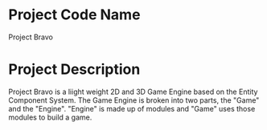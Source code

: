 # Project Code Name
Project Bravo

# Project Description
Project Bravo is a liight weight 2D and 3D Game Engine based on the Entity Component System. The Game Engine is broken into two parts, the "Game" and the "Engine". "Engine" is made up of modules and "Game" uses those modules to build a game.